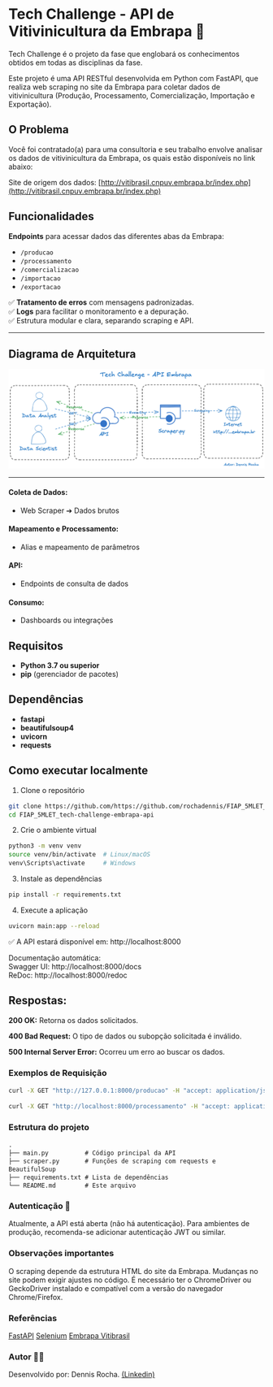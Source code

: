 # Tech Challenge - API de Vitivinicultura da Embrapa 🍇

Tech Challenge é o projeto da fase que englobará os conhecimentos obtidos em todas as disciplinas da fase.

Este projeto é uma API RESTful desenvolvida em Python com FastAPI, que realiza web scraping no site da Embrapa para coletar dados de vitivinicultura (Produção, Processamento, Comercialização, Importação e Exportação).  


## O Problema

Você foi contratado(a) para uma consultoria e seu trabalho envolve analisar os dados de vitivinicultura da Embrapa, os quais estão disponíveis no link abaixo:

Site de origem dos dados: [http://vitibrasil.cnpuv.embrapa.br/index.php](http://vitibrasil.cnpuv.embrapa.br/index.php)

## Funcionalidades

**Endpoints** para acessar dados das diferentes abas da Embrapa:  
- `/producao`  
- `/processamento`  
- `/comercializacao`  
- `/importacao`  
- `/exportacao`  

✅ **Tratamento de erros** com mensagens padronizadas.  
✅ **Logs** para facilitar o monitoramento e a depuração.  
✅ Estrutura modular e clara, separando scraping e API.  

---
## Diagrama de Arquitetura

![Arquitetura da API](./images/arquitetura.png)

---

#### Coleta de Dados:
- Web Scraper ➔ Dados brutos
#### Mapeamento e Processamento:
- Alias e mapeamento de parâmetros
#### API:
- Endpoints de consulta de dados
#### Consumo:
- Dashboards ou integrações

## Requisitos

- **Python 3.7 ou superior**
- **pip** (gerenciador de pacotes)

## Dependências

- **fastapi**
- **beautifulsoup4**
- **uvicorn**
- **requests**

## Como executar localmente

1. Clone o repositório

```bash
git clone https://github.com/https://github.com/rochadennis/FIAP_5MLET_tech-challenge-embrapa-api.git
cd FIAP_5MLET_tech-challenge-embrapa-api
```

2. Crie o ambiente virtual

```bash
python3 -m venv venv
source venv/bin/activate  # Linux/macOS
venv\Scripts\activate     # Windows
```


3. Instale as dependências  
```bash
pip install -r requirements.txt
```

4. Execute a aplicação  
```bash
uvicorn main:app --reload
```  

✅ A API estará disponível em: http://localhost:8000

Documentação automática:  
Swagger UI: http://localhost:8000/docs  
ReDoc: http://localhost:8000/redoc

## Respostas:
**200 OK:** Retorna os dados solicitados.

**400 Bad Request:** O tipo de dados ou subopção solicitada é inválido.

**500 Internal Server Error:** Ocorreu um erro ao buscar os dados.

### Exemplos de Requisição
   ```bash
   curl -X GET "http://127.0.0.1:8000/producao" -H "accept: application/json"
   ```

   ```bash
   curl -X GET "http://localhost:8000/processamento" -H "accept: application/json"
   ```

### Estrutura do projeto
```plaintext
.  
├── main.py          # Código principal da API  
├── scraper.py       # Funções de scraping com requests e BeautifulSoup  
├── requirements.txt # Lista de dependências  
└── README.md        # Este arquivo  
```

### Autenticação 🔐 
Atualmente, a API está aberta (não há autenticação).
Para ambientes de produção, recomenda-se adicionar autenticação JWT ou similar.

### Observações importantes
O scraping depende da estrutura HTML do site da Embrapa. Mudanças no site podem exigir ajustes no código.
É necessário ter o ChromeDriver ou GeckoDriver instalado e compatível com a versão do navegador Chrome/Firefox.

### Referências
[FastAPI](https://fastapi.tiangolo.com/)
[Selenium](https://fastapi.tiangolo.com/)
[Embrapa Vitibrasil](http://vitibrasil.cnpuv.embrapa.br/index.php)

### Autor 👨‍💻
Desenvolvido por: Dennis Rocha. [(Linkedin)](https://www.linkedin.com/in/dennissrocha/)